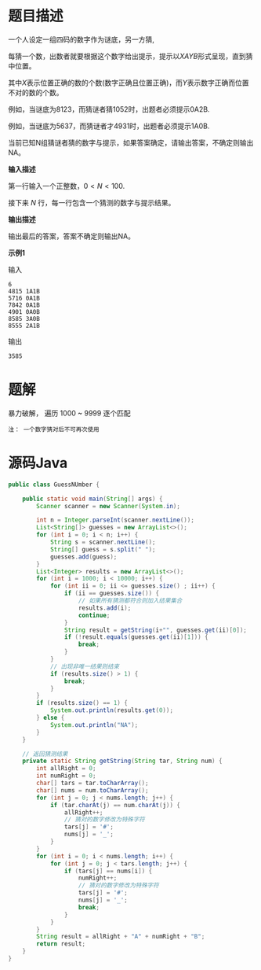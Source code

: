 # 题目描述

一个人设定一组四码的数字作为谜底，另一方猜,

每猜一个数，出数者就要根据这个数字给出提示，提示以$XAYB$形式呈现，直到猜中位置。

其中$X$表示位置正确的数的个数(数字正确且位置正确)，而$Y$表示数字正确而位置不对的数的个数。

例如，当谜底为8123，而猜谜者猜1052时，出题者必须提示0A2B.

例如，当谜底为5637，而猜谜者才4931时，出题者必须提示1A0B.

当前已知N组猜谜者猜的数字与提示，如果答案确定，请输出答案，不确定则输出NA。

**输入描述**

第一行输入一个正整数，$0<N < 100$.

接下来 $N$ 行，每一行包含一个猜测的数字与提示结果。

**输出描述**

输出最后的答案，答案不确定则输出NA。

**示例1**

输入

	6
	4815 1A1B
	5716 0A1B
	7842 0A1B
	4901 0A0B
	8585 3A0B
	8555 2A1B

输出

	3585

# 题解
暴力破解，
遍历 1000 ~ 9999
逐个匹配

`注： 一个数字猜对后不可再次使用`

# 源码Java
```java
public class GuessNUmber {

	public static void main(String[] args) {
		Scanner scanner = new Scanner(System.in);

		int n = Integer.parseInt(scanner.nextLine());
		List<String[]> guesses = new ArrayList<>();
		for (int i = 0; i < n; i++) {
			String s = scanner.nextLine();
			String[] guess = s.split(" ");
			guesses.add(guess);
		}
		List<Integer> results = new ArrayList<>();
		for (int i = 1000; i < 10000; i++) {
			for (int ii = 0; ii <= guesses.size() ; ii++) {
				if (ii == guesses.size()) {
					// 如果所有猜测都符合则加入结果集合
					results.add(i);
					continue;
				}
				String result = getString(i+"", guesses.get(ii)[0]);
				if (!result.equals(guesses.get(ii)[1])) {
					break;
				}
			}
			// 出现非唯一结果则结束
			if (results.size() > 1) {
				break;
			}
		}
		if (results.size() == 1) {
			System.out.println(results.get(0));
		} else {
			System.out.println("NA");
		}
	}

	// 返回猜测结果
	private static String getString(String tar, String num) {
		int allRight = 0;
		int numRight = 0;
		char[] tars = tar.toCharArray();
		char[] nums = num.toCharArray();
		for (int j = 0; j < nums.length; j++) {
			if (tar.charAt(j) == num.charAt(j)) {
				allRight++;
				// 猜对的数字修改为特殊字符
				tars[j] = '#';
				nums[j] = '_';
			}
		}
		for (int i = 0; i < nums.length; i++) {
			for (int j = 0; j < tars.length; j++) {
				if (tars[j] == nums[i]) {
					numRight++;
					// 猜对的数字修改为特殊字符
					tars[j] = '#';
					nums[j] = '_';
					break;
				}
			}
		}
		String result = allRight + "A" + numRight + "B";
		return result;
	}
}
```
